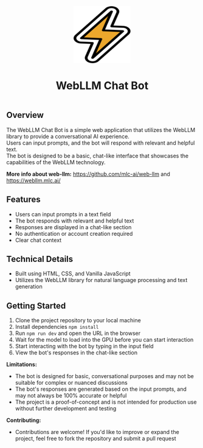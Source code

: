 <div style="display: flex; flex-direction: column; align-items: center">
<div class="header">
    <img src="public/logos/lightning.svg" alt="lightning" width="150" height="150" />
</div>

# WebLLM Chat Bot
</div>

## Overview

The WebLLM Chat Bot is a simple web application that utilizes the WebLLM library to provide a conversational AI experience.  
Users can input prompts, and the bot will respond with relevant and helpful text.\
The bot is designed to be a basic, chat-like interface that showcases the capabilities of the WebLLM technology.

**More info about web-llm:** https://github.com/mlc-ai/web-llm and https://webllm.mlc.ai/

## Features

* Users can input prompts in a text field
* The bot responds with relevant and helpful text
* Responses are displayed in a chat-like section
* No authentication or account creation required
* Clear chat context

## Technical Details
* Built using HTML, CSS, and Vanilla JavaScript
* Utilizes the WebLLM library for natural language processing and text generation

## Getting Started
1. Clone the project repository to your local machine
2. Install dependencies `npm install`
3. Run `npm run dev` and open the URL in the browser
4. Wait for the model to load into the GPU before you can start interaction
5. Start interacting with the bot by typing in the input field
6. View the bot's responses in the chat-like section

**Limitations:**
* The bot is designed for basic, conversational purposes and may not be suitable for complex or nuanced discussions
* The bot's responses are generated based on the input prompts, and may not always be 100% accurate or helpful
* The project is a proof-of-concept and is not intended for production use without further development and testing

**Contributing:**
* Contributions are welcome! If you'd like to improve or expand the project, feel free to fork the repository and submit a pull request